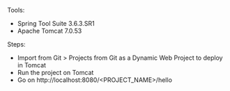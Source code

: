 Tools:
- Spring Tool Suite 3.6.3.SR1
- Apache Tomcat 7.0.53

Steps:
- Import from Git > Projects from Git as a Dynamic Web Project to deploy in Tomcat
- Run the project on Tomcat
- Go on http://localhost:8080/<PROJECT_NAME>/hello
